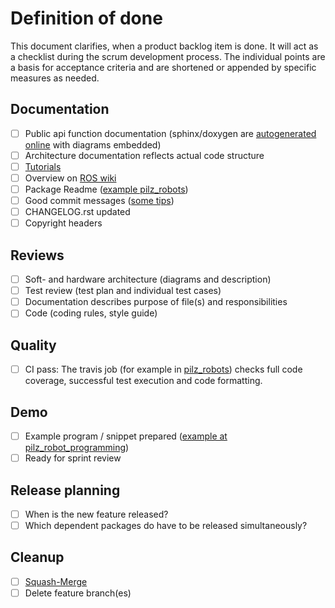 # Definition of done

This document clarifies, when a product backlog item is done. It will act as a checklist during the scrum development process.
The individual points are a basis for acceptance criteria and are shortened or appended by specific measures as needed.

## Documentation
* [ ] Public api function documentation (sphinx/doxygen are [autogenerated online](http://docs.ros.org/melodic/api/pilz_robots/html/) with diagrams embedded)
* [ ] Architecture documentation reflects actual code structure
* [ ] [Tutorials](https://wiki.ros.org/pilz_robots/Tutorials/)
* [ ] Overview on [ROS wiki](https://wiki.ros.org/pilz_robots)
* [ ] Package Readme ([example pilz_robots](https://github.com/PilzDE/pilz_robots/blob/melodic-devel/README.md))
* [ ] Good commit messages ([some tips](https://dev.to/jacobherrington/how-to-write-useful-commit-messages-my-commit-message-template-20n9
))
* [ ] CHANGELOG.rst updated
* [ ] Copyright headers

## Reviews
* [ ] Soft- and hardware architecture (diagrams and description)
* [ ] Test review (test plan and individual test cases)
* [ ] Documentation describes purpose of file(s) and responsibilities
* [ ] Code (coding rules, style guide)

## Quality
* [ ] CI pass:
The travis job (for example in [pilz_robots](https://github.com/PilzDE/pilz_robots/blob/melodic-devel/.travis.yml)) checks full code coverage, successful test execution and code formatting.

## Demo
* [ ] Example program / snippet prepared ([example at pilz_robot_programming](http://docs.ros.org/melodic/api/pilz_robot_programming/html/))
* [ ] Ready for sprint review

## Release planning
* [ ] When is the new feature released?
* [ ] Which dependent packages do have to be released simultaneously?

## Cleanup
* [ ] [Squash-Merge](https://github.blog/2016-04-01-squash-your-commits/)
* [ ] Delete feature branch(es)
